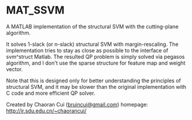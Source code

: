 MAT_SSVM
========

A MATLAB implementation of the structural SVM with the cutting-plane algorithm.

It solves 1-slack (or n-slack) structural SVM with margin-rescaling. The implementation tries to stay as close as possible to the interface of svm^struct Matlab. The resulted QP problem is simply solved via pegasos algorithm, and I don't use the sparse structure for feature map and weight vector.

Note that this is designed only for better understanding the principles of structural SVM, and it may be slower than the original implementation with C code and more efficient QP solver.

Created by Chaoran Cui (bruincui@gmail.com)
homepage: http://ir.sdu.edu.cn/~chaorancui/


